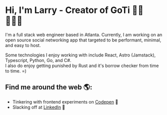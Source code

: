 # Hi, I'm Larry - Creator of GoTi 👋🏾 👩🏾‍💻

I'm a full stack web engineer based in Atlanta.  Currently, I am working on an open source social networking app that targeted to be performant, minimal, and easy to host.

Some technologies I enjoy working with include React, Astro (Jamstack), Typescript, Python, Go, and C#.  
I also do enjoy getting punished by Rust and it's borrow checker from time to time.  =)


## Find me around the web 🌎:
- Tinkering with frontend experiments on <a href="https://codepen.io/larrylwchan"> Codepen</a> 🏓
- Slacking off at <a href="https://www.linkedin.com/in/larrylwchan/">LinkedIn</a> 💼
